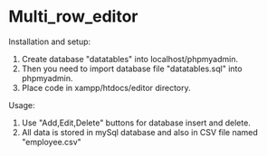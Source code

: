 # Multi_row_editor

Installation and setup:

1. Create database "datatables" into localhost/phpmyadmin.
2. Then you need to import database file "datatables.sql" into phpmyadmin.
3. Place code in xampp/htdocs/editor directory.


Usage:

1. Use "Add,Edit,Delete" buttons for database insert and delete.
2. All data is stored in mySql database and also in CSV file named "employee.csv"
